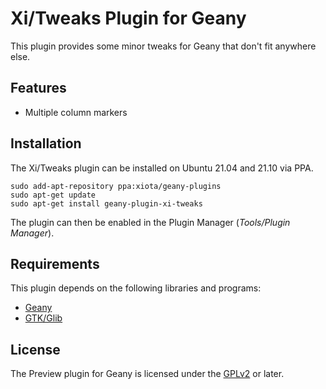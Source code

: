 # Xi/Tweaks Plugin for Geany

This plugin provides some minor tweaks for Geany that don't fit anywhere else.

## Features

* Multiple column markers

## Installation

The Xi/Tweaks plugin can be installed on Ubuntu 21.04 and 21.10 via PPA.
```
sudo add-apt-repository ppa:xiota/geany-plugins
sudo apt-get update
sudo apt-get install geany-plugin-xi-tweaks
```

The plugin can then be enabled in the Plugin Manager (*Tools/Plugin Manager*).

## Requirements

This plugin depends on the following libraries and programs:

* [Geany](https://geany.org/)
* [GTK/Glib](http://www.gtk.org)

## License

The Preview plugin for Geany is licensed under the [GPLv2](COPYING) or later.
